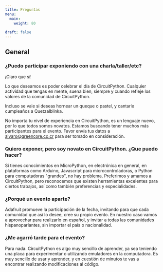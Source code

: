 ```yaml
---
title: Preguntas
menu:
  main:
    weight: 80
    
draft: false
---
```


## General

### ¿Puedo participar exponiendo con una charla/taller/etc?

¡Claro que sí!

Lo que deseamos es poder celebrar el día de CircuitPython. Cualquier actividad que tengas en mente, suena bien, siempre y cuando refleje los valores de la comunidad de CircuitPython.

Incluso se vale si deseas hornear un queque o pastel, y cantarle cumpleaños a Quetzalblinka.

No importa tu nivel de experiencia en CircuitPython, es un lenguaje nuevo, por lo que todos somos novatos. Estamos buscando tener muchos más participantes para el evento. Favor envía tus datos a alvaro@greencore.co.cr para ser tomado en consideración.

### Quiero exponer, pero soy novato en CircuitPython. ¿Que puedo hacer?

Si tienes conocimientos en MicroPython, en electrónica en general, en plataformas como Arduino, Javascript para microcontroladoras, o Python para computadoras "grandes", no hay problema. Preferimos y amamos a CircuitPython, pero reconocemos que existen herramientas excelentes para ciertos trabajos, así como también preferencias y especialidades.

### ¿Porqué un evento aparte?

Adafruit promueve la participación de la fecha, invitando para que cada comunidad que así lo desee, cree su propio evento. En nuestro caso vamos a aprovechar para realizarlo en español, y invitar a todas las comunidades hispanoparlantes, sin importar el país o nacionalidad.

### ¿Me agarró tarde para el evento?

Para nada. CircuitPython es algo muy sencillo de aprender, ya sea teniendo una placa para experimentar o utilizando emuladores en la computadora. Es muy sencillo de usar y aprender, y en cuestión de minutos te vas a encontrar realizando modificaciones al código.
